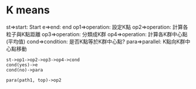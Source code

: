 # K means

<flow>
    st=>start: Start
    e=>end: end
    op1=>operation: 設定K點
    op2=>operation: 計算各粒子與K點距離
    op3=>operation: 分類成K群
    op4=>operation: 計算各K群中心點(平均值)
    cond=>condition: 是否K點等於K群中心點?
    para=>parallel: K點向K群中心點移動

    st->op1->op2->op3->op4->cond
    cond(yes)->e
    cond(no)->para

    para(path1, top)->op2
</flow>